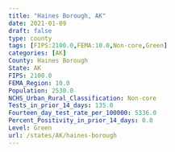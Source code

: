 ```yaml
---
title: "Haines Borough, AK"
date: 2021-01-09
draft: false
type: county
tags: [FIPS:2100.0,FEMA:10.0,Non-core,Green]
categories: [AK]
County: Haines Borough
State: AK
FIPS: 2100.0
FEMA_Region: 10.0
Population: 2530.0
NCHS_Urban_Rural_Classification: Non-core
Tests_in_prior_14_days: 135.0
Fourteen_day_test_rate_per_100000: 5336.0
Percent_Positivity_in_prior_14_days: 0.0
Level: Green
url: /states/AK/haines-borough
---
```



